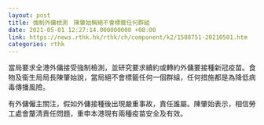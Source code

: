 ```yaml
---
layout: post
title: 強制外傭檢測　陳肇始稱絕不會標籤任何群組
date: 2021-05-01 12:27:14.000000000 +08:00
link: https://news.rthk.hk/rthk/ch/component/k2/1588751-20210501.htm
categories: rthk
---
```


當局要求全港外傭接受強制檢測，並研究要求續約或轉約外傭要接種新冠疫苗。食物及衞生局局長陳肇始說，當局絕不會標籤任何一個群組，任何措施都是為降低病毒傳播風險。

有外傭僱主關注，假如外傭接種後出現嚴重事故，責任誰屬。陳肇始表示，相信勞工處會釐清責任問題，重申本港現有兩種疫苗安全及有效。
